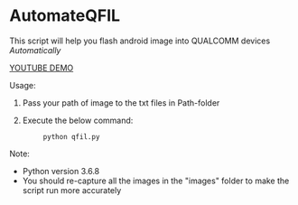 # AutomateQFIL

This script will help you flash android image into QUALCOMM devices *Automatically*

[YOUTUBE DEMO](https://youtu.be/GRAyWs6-UTg)

Usage:

1. Pass your path of image to the txt files in Path-folder
2. Execute the below command:

            python qfil.py
            
Note:
- Python version 3.6.8
- You should re-capture all the images in the "images" folder to make the script run more accurately
